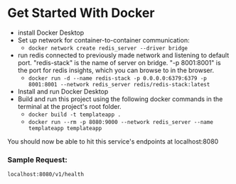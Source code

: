 # Get Started With Docker

- install Docker Desktop 
- Set up network for container-to-container communication:
  - ```docker network create redis_server --driver bridge```
- run redis connected to previously made network and listening to default port. "redis-stack" is the name of server on bridge. "-p 8001:8001" is the port for redis insights, which you can browse to in the browser.
  - ```docker run -d --name redis-stack -p 0.0.0.0:6379:6379 -p 8001:8001 --network redis_server redis/redis-stack:latest```
- Install and run Docker Desktop
- Build and run this project using the following docker commands in the terminal at the project's root folder.
  - ```docker build -t templateapp .```
  - ```docker run --rm -p 8080:9000 --network redis_server --name templateapp templateapp```

You should now be able to hit this service's endpoints at localhost:8080

### Sample Request:

```localhost:8080/v1/health```